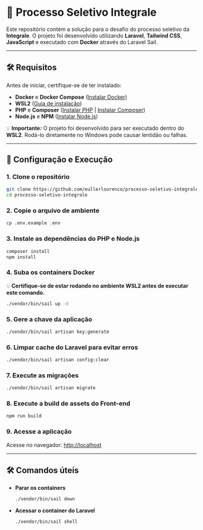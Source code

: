 # 🚀 Processo Seletivo Integrale

Este repositório contém a solução para o desafio do processo seletivo da **Integrale**. O projeto foi desenvolvido utilizando **Laravel**, **Tailwind CSS**, **JavaScript** e executado com **Docker** através do Laravel Sail.

---

## 🛠 Requisitos
Antes de iniciar, certifique-se de ter instalado:
- **Docker** e **Docker Compose** ([Instalar Docker](https://docs.docker.com/get-docker/))
- **WSL2** ([Guia de instalação](https://learn.microsoft.com/pt-br/windows/wsl/install))
- **PHP** e **Composer** ([Instalar PHP](https://www.php.net/downloads) | [Instalar Composer](https://getcomposer.org/download/))
- **Node.js** e **NPM** ([Instalar Node.js](https://nodejs.org/))

💡 **Importante:** O projeto foi desenvolvido para ser executado dentro do **WSL2**. Rodá-lo diretamente no Windows pode causar lentidão ou falhas.

---

## 📌 Configuração e Execução

### 1. Clone o repositório
```bash
git clone https://github.com/eullerlourenco/processo-seletivo-integrale.git
cd processo-seletivo-integrale
```

### 2. Copie o arquivo de ambiente
```bash
cp .env.example .env
```

### 3. Instale as dependências do PHP e Node.js
```bash
composer install
npm install
```

### 4. Suba os containers Docker
💡 **Certifique-se de estar rodando no ambiente WSL2 antes de executar este comando.**
```bash
./vendor/bin/sail up -d
```

### 5. Gere a chave da aplicação
```bash
./vendor/bin/sail artisan key:generate
```

### 6. Limpar cache do Laravel para evitar erros
```bash
./vendor/bin/sail artisan config:clear
```

### 7. Execute as migrações
```bash
./vendor/bin/sail artisan migrate
```

### 8. Execute a build de assets do Front-end
```bash
npm run build
```

### 9. Acesse a aplicação
Acesse no navegador: [http://localhost](http://localhost)

---

## 🛠 Comandos úteis

- **Parar os containers**
  ```bash
  ./vendor/bin/sail down
  ```

- **Acessar o container do Laravel**
  ```bash
  ./vendor/bin/sail shell
  ```
